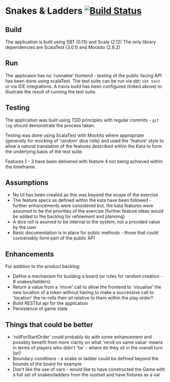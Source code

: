 Snakes & Ladders [![Build Status](https://travis-ci.org/Nugs/snakesAndLadders.svg?branch=master)](https://travis-ci.org/Nugs/snakesAndLadders)
================================================================================================

Build
-----

The application is built using SBT (0.13) and Scala (2.12)
The only library dependencies are ScalaTest (3.0.1) and Mockito (2.6.2)

Run
---
The applicaion has no 'runnable' frontend - testing of the public facing API has been done
using scalaTest. The test suite can be run via sbt: `sbt test` or via IDE integrations.
A travis build has been configured (linked above) to illustrate the result of running the test
suite.

Testing
-------

The application was built using TDD principles with regular commits - `git log`
should demonstrate the process taken.

Testing was done using ScalaTest with Mockito where appropriate (generally for mocking
of 'random' dice rolls) and used the 'feature' style to allow a natural translation
of the features described within the Kata to form the underlying basis of the test suite.

Features 1 - 3 have been delivered with feature 4 not being achieved within the timeframe.

Assumptions
-----------

* No UI has been created as this was beyond the scope of the exercise
* The feature specs as defined within the kata have been followed - further enhancements
were considered but, the kata features were assumed to be the priorities of the exercise
(further feature ideas would be added to the backlog for refinement and planning)
* A dice roll is asumed to be internal to the system, not a provided value by the user
* Basic documentation is in place for public methods - those that could conceivably form part
of the public API

Enhancements
------------

For addition to the product backlog:

* Define a mechanism for building a board (or rules for random creation - # snakes/ladders)
* Return a value from a 'move' call to allow the frontend to 'visualise' the new location of
a token without having to make a successive call to 'location'
the re-rolls then sit relative to them within the play order?
* Build RESTful api for the application
* Persistence of game state

Things that could be better
---------------------------
* 'rollForStartOrder' could probably do with some enhancement and possibly benefit from more
clarity on what 'reroll on same value' means in terms of players who didn't 'tie' - where do
they sit in the overall turn list?
* Boundary conditions - a snake or ladder could be defined beyond the bounds of the board for example
* Don't like the use of vars - would like to have constructed the Game with a full set of snakes/ladders
from the oustset and have fixtures as a val
